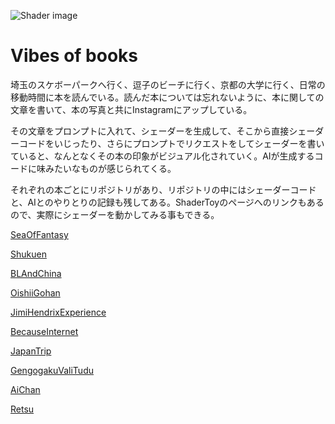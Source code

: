 ![Shader image](ShaderImage.png)

# Vibes of books
埼玉のスケボーパークへ行く、逗子のビーチに行く、京都の大学に行く、日常の移動時間に本を読んでいる。読んだ本については忘れないように、本に関しての文章を書いて、本の写真と共にInstagramにアップしている。

その文章をプロンプトに入れて、シェーダーを生成して、そこから直接シェーダーコードをいじったり、さらにプロンプトでリクエストをしてシェーダーを書いていると、なんとなくその本の印象がビジュアル化されていく。AIが生成するコードに味みたいなものが感じられてくる。

それぞれの本ごとにリポジトリがあり、リポジトリの中にはシェーダーコードと、AIとのやりとりの記録も残してある。ShaderToyのページへのリンクもあるので、実際にシェーダーを動かしてみる事もできる。 

[SeaOfFantasy](https://github.com/naojitaniguchi/SeaOfFantasy "深緑野分さんの「空想の海」を読んで書いた文章から生成したシェーダー")

[Shukuen](https://github.com/naojitaniguchi/Shukuen "温又柔さんの「祝宴」を読んで書いた文章から生成したシェーダー")

[BLAndChina](https://github.com/naojitaniguchi/BLAndChina "周密さんの「BLと中国　耽美をめぐる社会情勢と魅力」を読んで書いた文章から生成したシェーダー")

[OishiiGohan](https://github.com/naojitaniguchi/OishiiGohan "高瀬隼子さんの「おいしいごはんが食べられますように」を読んで書いた文章から生成したシェーダー")

[JimiHendrixExperience](https://github.com/naojitaniguchi/JimiHendrixExperience "滝口悠生さんの「ジミ・ヘンドリックス・エクスペリエンス」を読んで書いた文章から生成したシェーダー。")

[BecauseInternet](https://github.com/naojitaniguchi/BecauseInternet "グレッチェン・マカロックさんの「インターネットは言葉をどう変えたか、デジタル時代の＜言語＞地図」を読んで書いた文章から生成したシェーダー。")

[JapanTrip](https://github.com/naojitaniguchi/JapanTrip "岩城けいさんの「ジャパン・トリップ」を読んで書いた文章から生成したシェーダー。")

[GengogakuValiTudu](https://github.com/naojitaniguchi/GengogakuValiTudu "川添愛さんの「言語学バーリトゥード」を読んで書いた文章から生成したシェーダー。")

[AiChan](https://github.com/naojitaniguchi/AiChan "宇井彩野さんの「愛ちゃんのモテる人生」を読んで書いた文章から生成したシェーダー。")

[Retsu](https://github.com/naojitaniguchi/Retsu "中村文則さんの「列」を読んで書いた文章から生成したシェーダー。")